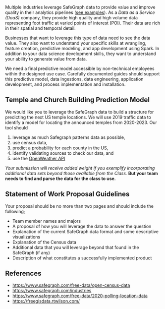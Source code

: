 Multiple industries leverage SafeGraph data to provide value and improve quality in their analytics pipelines ([see examples](https://www.safegraph.com/industries)). As a _Data as a Service (DaaS)_ company, they provide high quality and high volume data representing foot traffic at varied points of interest (POI). Their data are rich in their spatial and temporal detail.

Businesses that want to leverage this type of data need to see the data value. They also want to understand your specific skills at wrangling, feature creation, predictive modeling, and app development using Spark. In addition to your data science development skills, they want to understand your ability to generate value from data.

We need a final predictive model accessible by non-technical employees within the designed use case. Carefully documented guides should support this predictive model, data ingestions, data engineering, application development, and process implementation and installation. 

## Temple and Church Building Prediction Model

We would like you to leverage the SafeGraph data to build a structure for predicting the next US temple locations. We will use 2019 traffic data to identify a model for locating the announced temples from 2020-2023. Our tool should

1. leverage as much Safegraph patterns data as possible,
2. use census data, 
3. predict a probability for each county in the US,
4. identify validating sources to check our data, and
5. use the [OpenWeather API](https://openweathermap.org/price#current)

_Your submission will receive added weight if you exemplify incorporating additional data sets beyond those available from the Class._ __But your team needs to find and parse the data for the class to use.__

## Statement of Work Proposal Guidelines

Your proposal should be no more than two pages and should include the following;

- Team member names and majors
- A proposal of how you will leverage the data to answer the question
- Explanation of the current SafeGraph data format and some descriptive visualizations
- Explanation of the Census data
- Additional data that you will leverage beyond that found in the SafeGraph (if any)
- Description of what constitutes a successfully implemented product


## References

- https://www.safegraph.com/free-data/open-census-data
- https://www.safegraph.com/industries
- https://www.safegraph.com/free-data/2020-polling-location-data
- https://freegisdata.rtwilson.com/

